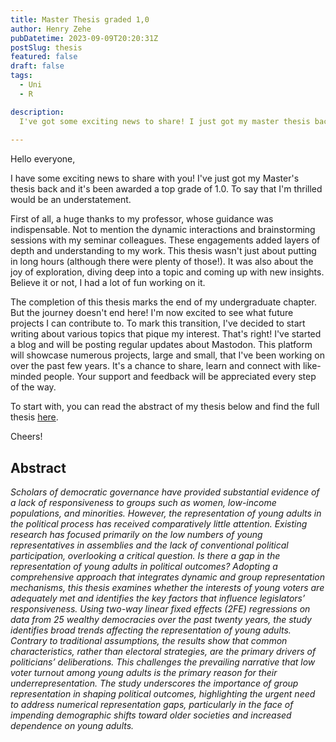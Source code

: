 ```yaml
---
title: Master Thesis graded 1,0
author: Henry Zehe
pubDatetime: 2023-09-09T20:20:31Z
postSlug: thesis
featured: false
draft: false
tags:
  - Uni
  - R

description:
  I've got some exciting news to share! I just got my master thesis back and it's been awarded a top score of 1.0. To say I'm thrilled would be an understatement.
  
---
```


Hello everyone,

I have some exciting news to share with you! I've just got my Master's thesis back and it's been awarded a top grade of 1.0. To say that I'm thrilled would be an understatement.

First of all, a huge thanks to my professor, whose guidance was indispensable. Not to mention the dynamic interactions and brainstorming sessions with my seminar colleagues. These engagements added layers of depth and understanding to my work. This thesis wasn't just about putting in long hours (although there were plenty of those!). It was also about the joy of exploration, diving deep into a topic and coming up with new insights. Believe it or not, I had a lot of fun working on it.

The completion of this thesis marks the end of my undergraduate chapter. But the journey doesn't end here! I'm now excited to see what future projects I can contribute to. To mark this transition, I've decided to start writing about various topics that pique my interest. That's right! I've started a blog and will be posting regular updates about Mastodon. This platform will showcase numerous projects, large and small, that I've been working on over the past few years. It's a chance to share, learn and connect with like-minded people. Your support and feedback will be appreciated every step of the way.

To start with, you can read the abstract of my thesis below and find the full thesis [here](/thesis "Thesis").

Cheers!


## Abstract

*Scholars of democratic governance have provided substantial evidence of a lack of responsiveness to groups such as women, low-income populations, and minorities. However, the representation of young adults in the political process has received comparatively little attention. Existing research has focused primarily on the low numbers of young representatives in assemblies and the lack of conventional political participation, overlooking a critical question. Is there a gap in the representation of young adults in political outcomes? Adopting a comprehensive approach that integrates dynamic and group representation mechanisms, this thesis examines whether the interests of young voters are adequately met and identifies the key factors that influence legislators’ responsiveness. Using two-way linear fixed effects (2FE) regressions on data from 25 wealthy democracies over the past twenty years, the study identifies broad trends affecting the representation of young adults. Contrary to traditional assumptions, the results show that common characteristics, rather than electoral strategies, are the primary drivers of politicians’ deliberations. This challenges the prevailing narrative that low voter turnout among young adults is the primary reason for their underrepresentation. The study underscores the importance of group representation in shaping political outcomes, highlighting the urgent need to address numerical representation gaps, particularly in the face of impending demographic shifts toward older societies and increased dependence on young adults.*
